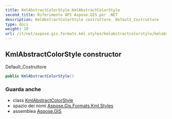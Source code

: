```yaml
---
title: KmlAbstractColorStyle.KmlAbstractColorStyle
second_title: Riferimento API Aspose.GIS per .NET
description: KmlAbstractColorStyle costruttore. Default_Costruttore
type: docs
weight: 10
url: /it/net/aspose.gis.formats.kml.styles/kmlabstractcolorstyle/kmlabstractcolorstyle/
---
```

## KmlAbstractColorStyle constructor

Default_Costruttore

```csharp
public KmlAbstractColorStyle()
```

### Guarda anche

* class [KmlAbstractColorStyle](../)
* spazio dei nomi [Aspose.Gis.Formats.Kml.Styles](../../kmlabstractcolorstyle/)
* assemblea [Aspose.GIS](../../../)


